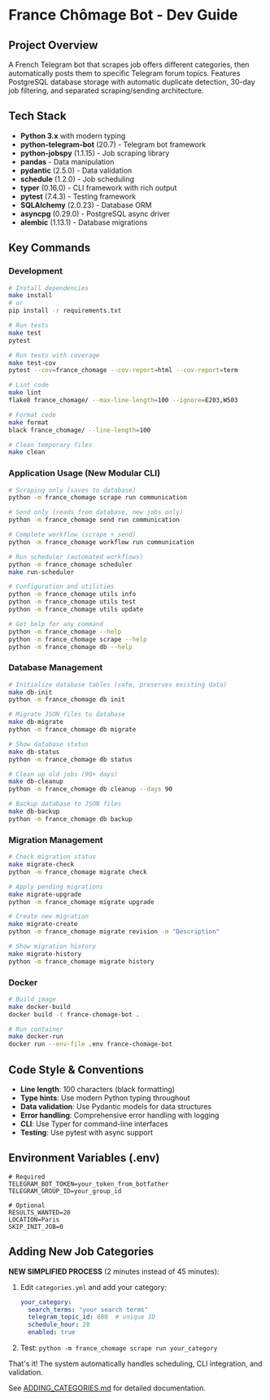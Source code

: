 # France Chômage Bot - Dev Guide

## Project Overview
A French Telegram bot that scrapes job offers different categories, then automatically posts them to specific Telegram forum topics. Features PostgreSQL database storage with automatic duplicate detection, 30-day job filtering, and separated scraping/sending architecture.

## Tech Stack
- **Python 3.x** with modern typing
- **python-telegram-bot** (20.7) - Telegram bot framework
- **python-jobspy** (1.1.15) - Job scraping library
- **pandas** - Data manipulation
- **pydantic** (2.5.0) - Data validation
- **schedule** (1.2.0) - Job scheduling
- **typer** (0.16.0) - CLI framework with rich output
- **pytest** (7.4.3) - Testing framework
- **SQLAlchemy** (2.0.23) - Database ORM
- **asyncpg** (0.29.0) - PostgreSQL async driver
- **alembic** (1.13.1) - Database migrations

## Key Commands

### Development
```bash
# Install dependencies
make install
# or
pip install -r requirements.txt

# Run tests
make test
pytest

# Run tests with coverage
make test-cov
pytest --cov=france_chomage --cov-report=html --cov-report=term

# Lint code
make lint
flake8 france_chomage/ --max-line-length=100 --ignore=E203,W503

# Format code
make format
black france_chomage/ --line-length=100

# Clean temporary files
make clean
```

### Application Usage (New Modular CLI)
```bash
# Scraping only (saves to database)
python -m france_chomage scrape run communication

# Send only (reads from database, new jobs only)
python -m france_chomage send run communication

# Complete workflow (scrape + send)
python -m france_chomage workflow run communication

# Run scheduler (automated workflows)
python -m france_chomage scheduler
make run-scheduler

# Configuration and utilities
python -m france_chomage utils info
python -m france_chomage utils test
python -m france_chomage utils update

# Get help for any command
python -m france_chomage --help
python -m france_chomage scrape --help
python -m france_chomage db --help
```

### Database Management
```bash
# Initialize database tables (safe, preserves existing data)
make db-init
python -m france_chomage db init

# Migrate JSON files to database
make db-migrate
python -m france_chomage db migrate

# Show database status
make db-status
python -m france_chomage db status

# Clean up old jobs (90+ days)
make db-cleanup
python -m france_chomage db cleanup --days 90

# Backup database to JSON files
make db-backup
python -m france_chomage db backup
```

### Migration Management
```bash
# Check migration status
make migrate-check
python -m france_chomage migrate check

# Apply pending migrations
make migrate-upgrade
python -m france_chomage migrate upgrade

# Create new migration
make migrate-create
python -m france_chomage migrate revision -m "Description"

# Show migration history
make migrate-history
python -m france_chomage migrate history
```

### Docker
```bash
# Build image
make docker-build
docker build -t france-chomage-bot .

# Run container
make docker-run
docker run --env-file .env france-chomage-bot
```

## Code Style & Conventions
- **Line length**: 100 characters (black formatting)
- **Type hints**: Use modern Python typing throughout
- **Data validation**: Use Pydantic models for data structures
- **Error handling**: Comprehensive error handling with logging
- **CLI**: Use Typer for command-line interfaces
- **Testing**: Use pytest with async support

## Environment Variables (.env)
```env
# Required
TELEGRAM_BOT_TOKEN=your_token_from_botfather
TELEGRAM_GROUP_ID=your_group_id

# Optional
RESULTS_WANTED=20
LOCATION=Paris
SKIP_INIT_JOB=0
```

## Adding New Job Categories

**NEW SIMPLIFIED PROCESS** (2 minutes instead of 45 minutes):

1. Edit `categories.yml` and add your category:
   ```yaml
   your_category:
     search_terms: "your search terms"
     telegram_topic_id: 600  # unique ID
     schedule_hour: 20
     enabled: true
   ```
2. Test: `python -m france_chomage scrape run your_category`

That's it! The system automatically handles scheduling, CLI integration, and validation.

See [ADDING_CATEGORIES.md](ADDING_CATEGORIES.md) for detailed documentation.

